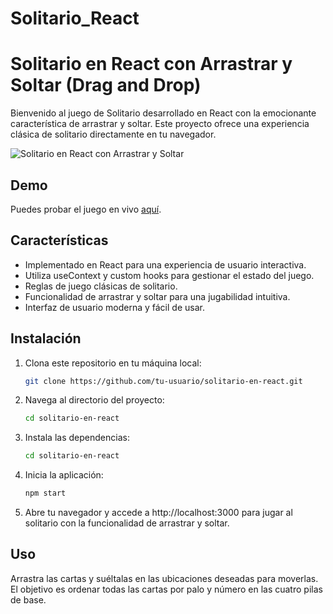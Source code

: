 # Solitario_React

# Solitario en React con Arrastrar y Soltar (Drag and Drop)

Bienvenido al juego de Solitario desarrollado en React con la emocionante característica de arrastrar y soltar. Este proyecto ofrece una experiencia clásica de solitario directamente en tu navegador.

![Solitario en React con Arrastrar y Soltar](enlace_a_imagen_del_juego)

## Demo

Puedes probar el juego en vivo [aquí](enlace_a_la_demo_del_juego).

## Características

- Implementado en React para una experiencia de usuario interactiva.
- Utiliza useContext y custom hooks para gestionar el estado del juego.
- Reglas de juego clásicas de solitario.
- Funcionalidad de arrastrar y soltar para una jugabilidad intuitiva.
- Interfaz de usuario moderna y fácil de usar.

## Instalación

1. Clona este repositorio en tu máquina local:

   ```bash
   git clone https://github.com/tu-usuario/solitario-en-react.git
   ```

2. Navega al directorio del proyecto:
   ```bash
   cd solitario-en-react
   ```
3. Instala las dependencias:

   ```bash
   cd solitario-en-react
   ```

4. Inicia la aplicación:

   ```bash
   npm start
   ```

5. Abre tu navegador y accede a http://localhost:3000 para jugar al solitario con la funcionalidad de arrastrar y soltar.

## Uso

Arrastra las cartas y suéltalas en las ubicaciones deseadas para moverlas.
El objetivo es ordenar todas las cartas por palo y número en las cuatro pilas de base.
